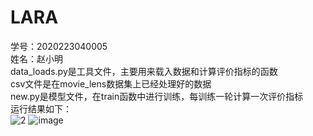 # LARA
学号：2020223040005 <br>
姓名：赵小明<br>
data_loads.py是工具文件，主要用来载入数据和计算评价指标的函数<br>
csv文件是在movie_lens数据集上已经处理好的数据<br>
new.py是模型文件，在train函数中进行训练，每训练一轮计算一次评价指标<br>
运行结果如下：<br>
![2](https://user-images.githubusercontent.com/34116348/116082297-d4956880-a6cd-11eb-8b34-be3fbf9ecc98.JPG)
![image](https://user-images.githubusercontent.com/34116348/116082329-de1ed080-a6cd-11eb-8537-0d8cc80cedeb.png)
